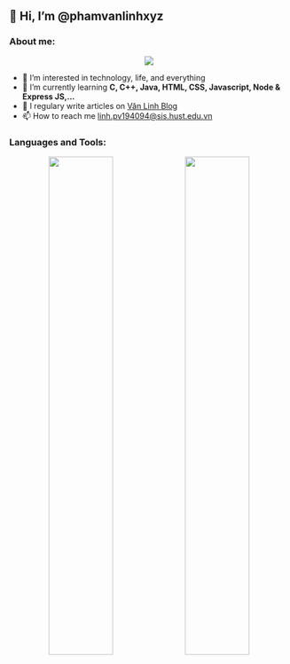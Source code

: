 <h2> 👋 Hi, I’m @phamvanlinhxyz </h2>
<h3>About me:</h3>
<p align="center">
  <img align="center" src="https://github-profile-trophy.vercel.app/?username=phamvanlinhxyz&theme=vue&margin-w=15" />
</p>

- 👀 I’m interested in technology, life, and everything
- 🌱 I’m currently learning <b>C, C++, Java, HTML, CSS, Javascript, Node & Express JS,...</b>
- 📝 I regulary write articles on <a href="https://www.phamvanlinh.xyz" target="_blank">Văn Linh Blog</a>
- 📫 How to reach me <a href="mailto:https://linh.pv194094@sis.hust.edu.vn" target="_blank" title="Email">linh.pv194094@sis.hust.edu.vn</a>

<h3>Languages and Tools:</h3>
<p align="center">
  <img width="48%" align="center" src="https://github-readme-stats.vercel.app/api?username=phamvanlinhxyz&show_icons=true&theme=vue" />
  <img width="48%" align="center" src="http://github-readme-streak-stats.herokuapp.com?user=phamvanlinhxyz&theme=vue&date_format=M%20j%5B%2C%20Y%5D" />
</p>

<!---
phamvanlinhxyz/phamvanlinhxyz is a ✨ special ✨ repository because its `README.md` (this file) appears on your GitHub profile.
You can click the Preview link to take a look at your changes.
--->
